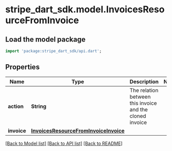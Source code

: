 # stripe_dart_sdk.model.InvoicesResourceFromInvoice

## Load the model package
```dart
import 'package:stripe_dart_sdk/api.dart';
```

## Properties
Name | Type | Description | Notes
------------ | ------------- | ------------- | -------------
**action** | **String** | The relation between this invoice and the cloned invoice | 
**invoice** | [**InvoicesResourceFromInvoiceInvoice**](InvoicesResourceFromInvoiceInvoice.md) |  | 

[[Back to Model list]](../README.md#documentation-for-models) [[Back to API list]](../README.md#documentation-for-api-endpoints) [[Back to README]](../README.md)


